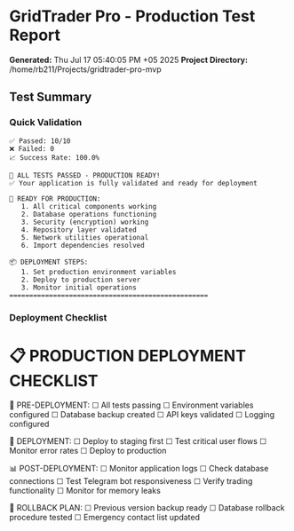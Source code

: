 # GridTrader Pro - Production Test Report

**Generated:** Thu Jul 17 05:40:05 PM +05 2025
**Project Directory:** /home/rb211/Projects/gridtrader-pro-mvp

## Test Summary

### Quick Validation
```
✅ Passed: 10/10
❌ Failed: 0
📈 Success Rate: 100.0%

🎉 ALL TESTS PASSED - PRODUCTION READY!
✅ Your application is fully validated and ready for deployment

🚀 READY FOR PRODUCTION:
   1. All critical components working
   2. Database operations functioning
   3. Security (encryption) working
   4. Repository layer validated
   5. Network utilities operational
   6. Import dependencies resolved

📦 DEPLOYMENT STEPS:
   1. Set production environment variables
   2. Deploy to production server
   3. Monitor initial operations
==================================================
```

### Deployment Checklist

📋 PRODUCTION DEPLOYMENT CHECKLIST
==================================================

🔧 PRE-DEPLOYMENT:
   ☐ All tests passing
   ☐ Environment variables configured
   ☐ Database backup created
   ☐ API keys validated
   ☐ Logging configured

🚀 DEPLOYMENT:
   ☐ Deploy to staging first
   ☐ Test critical user flows
   ☐ Monitor error rates
   ☐ Deploy to production

📊 POST-DEPLOYMENT:
   ☐ Monitor application logs
   ☐ Check database connections
   ☐ Test Telegram bot responsiveness
   ☐ Verify trading functionality
   ☐ Monitor for memory leaks

🚨 ROLLBACK PLAN:
   ☐ Previous version backup ready
   ☐ Database rollback procedure tested
   ☐ Emergency contact list updated

